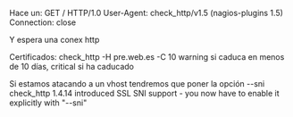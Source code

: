 Hace un:
GET / HTTP/1.0
User-Agent: check_http/v1.5 (nagios-plugins 1.5)
Connection: close

Y espera una conex http


Certificados:
check_http -H pre.web.es -C 10
warning si caduca en menos de 10 días, critical si ha caducado

Si estamos atacando a un vhost tendremos que poner la opción --sni
  check_http 1.4.14 introduced SSL SNI support - you now have to enable it explicitly with "--sni"

